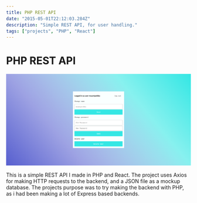 ```yaml
---
title: PHP REST API
date: "2015-05-01T22:12:03.284Z"
description: "Simple REST API, for user handling."
tags: ["projects", "PHP", "React"]
---
```


# PHP REST API

![RESTAPI](./RESTAPI.png)

This is a simple REST API I made in PHP and React.
The project uses Axios for making HTTP requests to the backend, and a JSON file as a mockup database.
The projects purpose was to try making the backend with PHP, as i had been making a lot of Express based backends.
